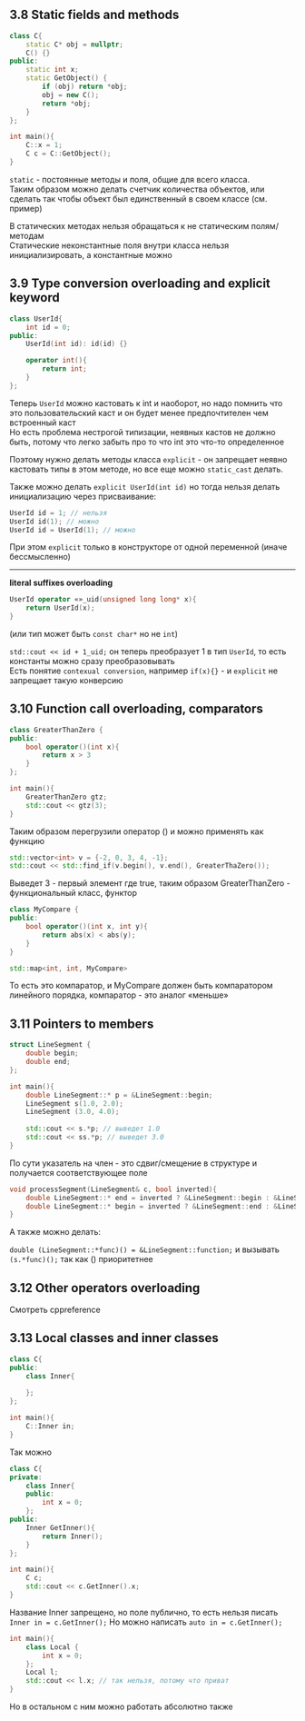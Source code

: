 ## 3.8 Static fields and methods
```cpp
class C{
    static C* obj = nullptr;
    C() {}
public:
    static int x;
    static GetObject() {
        if (obj) return *obj;
        obj = new C();
        return *obj;
    }
};

int main(){
    C::x = 1;
    С с = С::GetObject();
}
```
`static` - постоянные методы и поля, общие для всего класса.   
Таким образом можно делать счетчик количества объектов, или сделать так чтобы объект был единственный в своем классе (см. пример)  

В статических методах нельзя обращаться к не статическим полям/методам  
Статические неконстантные поля внутри класса нельзя инициализировать, а константные можно  

## 3.9 Type conversion overloading and explicit keyword
```cpp
class UserId{
	int id = 0;
public:
	UserId(int id): id(id) {}

	operator int(){
		return int;
	}
};
```
Теперь `UserId` можно кастовать к int и наоборот, но надо помнить что это пользовательский каст и он будет менее предпочтителен чем встроенный каст  
Но есть проблема нестрогой типизации, неявных кастов не должно быть, потому что легко забыть про то что int это что-то определенное  

Поэтому нужно делать методы класса `explicit` - он запрещает неявно кастовать типы в этом методе, но все еще можно `static_cast` делать.  

Также можно делать `explicit UserId(int id)` но тогда нельзя делать инициализацию через присваивание:
```cpp
UserId id = 1; // нельзя
UserId id(1); // можно
UserId id = UserId(1); // можно
```
При этом `explicit` только в конструкторе от одной переменной (иначе бессмысленно)

-----

**literal suffixes overloading**
```cpp
UserId operator «»_uid(unsigned long long* x){
	return UserId(x);
}
```
(или тип может быть `const char*` но не `int`)

`std::cout << id + 1_uid;` он теперь преобразует 1 в тип `UserId`, то есть константы можно сразу преобразовывать  
Есть понятие `contexual conversion`, например `if(x){}` - и `explicit` не запрещает такую конверсию  

## 3.10 Function call overloading, comparators
```cpp
class GreaterThanZero {
public:
	bool operator()(int x){
		return x > 3
	}
};

int main(){
	GreaterThanZero gtz;
	std::cout << gtz(3);
}
```
Таким образом перегрузили оператор () и можно применять как функцию
```cpp
std::vector<int> v = {-2, 0, 3, 4, -1};
std::cout << std::find_if(v.begin(), v.end(), GreaterThaZero());
```

Выведет 3 - первый элемент где true, таким образом GreaterThanZero - функциональный класс, функтор  
```cpp
class MyCompare {
public:
	bool operator()(int x, int y){
		return abs(x) < abs(y);
	}
}

std::map<int, int, MyCompare>
```
То есть это компаратор, и MyCompare должен быть компаратором линейного порядка, компаратор - это аналог «меньше» 

## 3.11 Pointers to members
```cpp
struct LineSegment {
    double begin;
    double end;
};

int main(){
    double LineSegment::* p = &LineSegment::begin;
    LineSegment s(1.0, 2.0);
    LineSegment (3.0, 4.0);
    
    std::cout << s.*p; // выведет 1.0
    std::cout << ss.*p; // выведет 3.0
}
```
По сути указатель на член - это сдвиг/смещение в структуре и получается соответствующее поле
```cpp
void processSegment(LineSegment& c, bool inverted){
    double LineSegment::* end = inverted ? &LineSegment::begin : &LineSegment::end;
    double LineSegment::* begin = inverted ? &LineSegment::end : &LineSegment::begin;
}
```
А также можно делать:

`double (LineSegment::*func)() = &LineSegment::function;` и вызывать `(s.*func)();` так как () приоритетнее

## 3.12 Other operators overloading 

Смотреть cppreference

## 3.13 Local classes and inner classes
```cpp
class C{
public:
    class Inner{	
    
    };
};

int main(){
    C::Inner in;
}
```
Так можно
```cpp
class C{
private:
    class Inner{
    public:
        int x = 0;		
    };
public:
    Inner GetInner(){
        return Inner();
    }
};

int main(){
    C c;
    std::cout << c.GetInner().x;
}
```
Название Inner запрещено, но поле публично, то есть нельзя писать `Inner in = c.GetInner();`
Но можно написать `auto in = c.GetInner();`
```cpp
int main(){
    class Local {
        int x = 0;
    };
    Local l;
    std::cout << l.x; // так нельзя, потому что приват
}
```
Но в остальном с ним можно работать абсолютно также
